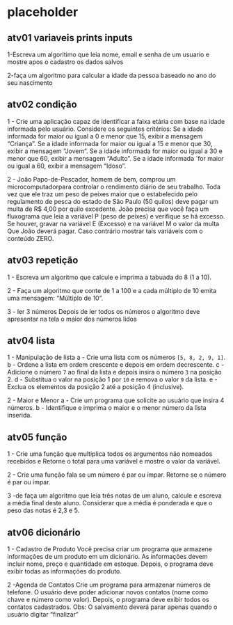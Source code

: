 # placeholder

## atv01 variaveis prints inputs

1-Escreva um algoritimo que leia nome, email e senha de um usuario e mostre apos o cadastro os dados salvos

2-faça um algoritmo para calcular a idade da pessoa baseado no ano do seu nascimento

## atv02 condição

1 - Crie uma aplicação capaz de identificar a faixa etária com
base na idade informada pelo usuário. Considere os seguintes critérios:
Se a idade informada for maior ou igual a 0 e menor que 15, exibir a mensagem “Criança”.
Se a idade informada for maior ou igual a 15 e menor que 30, exibir a mensagem “Jovem”.
Se a idade informada for maior ou igual a 30 e menor que 60, exibir a mensagem “Adulto”.
Se a idade informada `for maior ou igual a 60, exibir a mensagem “Idoso”.

2 - João Papo-de-Pescador, homem de bem, comprou um microcomputadorpara controlar o rendimento diário de seu trabalho. Toda vez que ele traz um peso de peixes maior que o estabelecido pelo regulamento de pesca do estado de São Paulo (50 quilos) deve pagar um multa de R$ 4,00 por quilo excedente. João precisa que você faça um fluxograma que leia a variável P (peso de peixes) e verifique se há excesso. Se houver, gravar na variável E (Excesso) e na variável M o valor da multa Que João deverá pagar. Caso contrário mostrar tais variáveis com o conteúdo ZERO.

## atv03 repetição

1 - Escreva um algoritmo que calcule e imprima a tabuada do 8 (1 a 10).

2 - Faça um algoritmo que conte de 1 a 100 e a cada múltiplo de 10 emita uma mensagem: “Múltiplo de 10”.

3 - ler 3 números Depois de ler todos os números o algoritmo deve apresentar na tela o maior dos números lidos

## atv04 lista

1 - Manipulação de lista
a - Crie uma lista com os números `[5, 8, 2, 9, 1]`.
b - Ordene a lista em ordem crescente e depois em ordem decrescente.
c - Adicione o número `7` ao final da lista e depois insira o número `3` na posição 2.
d - Substitua o valor na posição 1 por `10` e remova o valor `9` da lista.
e - Exclua os elementos da posição 2 até a posição 4 (inclusive).

2 - Maior e Menor
a - Crie um programa que solicite ao usuário que insira 4 números.
b - Identifique e imprima o maior e o menor número da lista inserida.

## atv05 função

1 - Crie uma função que multiplica todos os argumentos não nomeados recebidos e Retorne o total para uma variável e mostre o valor da variável.

2 - Crie uma função fala se um número é par ou ímpar. Retorne se o número é par ou ímpar.

3 -de faça um algoritmo que leia três notas de um aluno, calcule e escreva a média final deste aluno. Considerar que a média é ponderada e que o peso das notas é 2,3 e 5.

## atv06 dicionário

1 - Cadastro de Produto
Você precisa criar um programa que armazene informações de um produto em um dicionário. As informações devem incluir nome, preço e quantidade em estoque. Depois, o programa deve exibir todas as informações do produto.

2 -Agenda de Contatos
Crie um programa para armazenar números de telefone. O usuário deve poder adicionar novos contatos (nome como chave e número como valor). Depois, o programa deve exibir todos os contatos cadastrados. Obs: O salvamento deverá parar apenas quando o usuário digitar "finalizar"
